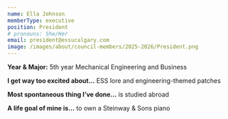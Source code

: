 ```yaml
---
name: Ella Johnson
memberType: executive
position: President
# pronouns: She/Her
email: president@essucalgary.com
image: /images/about/council-members/2025-2026/President.png
---
```


**Year & Major:** 5th year Mechanical Engineering and Business

**I get way too excited about...** ESS lore and engineering-themed patches

**Most spontaneous thing I’ve done...** is studied abroad

**A life goal of mine is...** to own a Steinway & Sons piano
